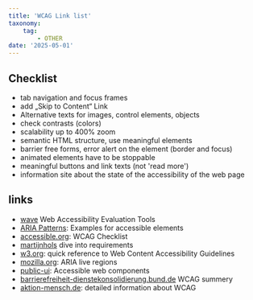 ```yaml
---
title: 'WCAG Link list'
taxonomy:
    tag:
        - OTHER
date: '2025-05-01'
---
```


## Checklist

- tab navigation and focus frames
- add „Skip to Content“ Link
- Alternative texts for images, control elements, objects
- check contrasts (colors)
- scalability up to 400% zoom
- semantic HTML structure, use meaningful elements
- barrier free forms, error alert on the element (border and focus)
- animated elements have to be stoppable
- meaningful buttons and link texts (not 'read more')
- information site about the state of the accessibility of the web page

## links

- [wave](https://wave.webaim.org/) Web Accessibility Evaluation Tools
- [ARIA Patterns](https://www.w3.org/WAI/ARIA/apg/patterns/): Examples for accessible elements
- [accessible.org](https://accessible.org/wcag/): WCAG Checklist
- [martijnhols](https://martijnhols.nl/blog/the-european-accessibility-act-for-websites-and-apps) dive into requirements
- [w3.org](https://www.w3.org/WAI/WCAG22/quickref/): quick reference to Web Content Accessibility Guidelines
- [mozilla.org](https://developer.mozilla.org/de/docs/Web/Accessibility/ARIA/Guides/Live_regions): ARIA live regions
- [public-ui](https://public-ui.github.io/): Accessible web components
- [barrierefreiheit-dienstekonsolidierung.bund.de](https://www.barrierefreiheit-dienstekonsolidierung.bund.de/Webs/PB/DE/gesetze-und-richtlinien/wcag/wcag-node.html) WCAG summery
- [aktion-mensch.de](https://www.aktion-mensch.de/inklusion/barrierefreiheit/barrierefreie-website): detailed information about WCAG

